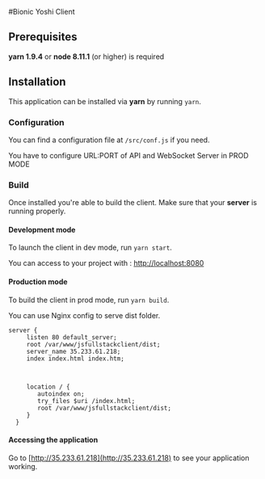 #Bionic Yoshi Client

## Prerequisites
**yarn 1.9.4** or **node 8.11.1** (or higher) is required

## Installation
This application can be installed via **yarn** by running `yarn`.

### Configuration
You can find a configuration file at `/src/conf.js` if you need. 

You have to configure URL:PORT of API and WebSocket Server in PROD MODE


### Build
Once installed you're able to build the client. Make sure that your **server** is running properly.

#### Development mode
To launch the client in dev mode, run `yarn start`. 

You can access to your project with : [http://localhost:8080](http://localhost:8080)

#### Production mode
To build the client in prod mode, run `yarn build`.

You can use Nginx config to serve dist folder.

````
server {
     listen 80 default_server;
     root /var/www/jsfullstackclient/dist;
     server_name 35.233.61.218;
     index index.html index.htm;
  
  
  
     location / {
        autoindex on;
        try_files $uri /index.html;
        root /var/www/jsfullstackclient/dist;
     }
  }
````

#### Accessing the application
Go to [http://35.233.61.218](http://35.233.61.218) to see your application working.